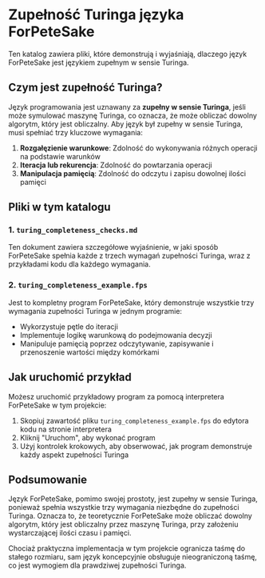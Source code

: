 # Zupełność Turinga języka ForPeteSake

Ten katalog zawiera pliki, które demonstrują i wyjaśniają, dlaczego język ForPeteSake jest językiem zupełnym w sensie Turinga.

## Czym jest zupełność Turinga?

Język programowania jest uznawany za **zupełny w sensie Turinga**, jeśli może symulować maszynę Turinga, co oznacza, że może obliczać dowolny algorytm, który jest obliczalny. Aby język był zupełny w sensie Turinga, musi spełniać trzy kluczowe wymagania:

1. **Rozgałęzienie warunkowe**: Zdolność do wykonywania różnych operacji na podstawie warunków
2. **Iteracja lub rekurencja**: Zdolność do powtarzania operacji
3. **Manipulacja pamięcią**: Zdolność do odczytu i zapisu dowolnej ilości pamięci

## Pliki w tym katalogu

### 1. `turing_completeness_checks.md`

Ten dokument zawiera szczegółowe wyjaśnienie, w jaki sposób ForPeteSake spełnia każde z trzech wymagań zupełności Turinga, wraz z przykładami kodu dla każdego wymagania.

### 2. `turing_completeness_example.fps`

Jest to kompletny program ForPeteSake, który demonstruje wszystkie trzy wymagania zupełności Turinga w jednym programie:
- Wykorzystuje pętle do iteracji
- Implementuje logikę warunkową do podejmowania decyzji
- Manipuluje pamięcią poprzez odczytywanie, zapisywanie i przenoszenie wartości między komórkami

## Jak uruchomić przykład

Możesz uruchomić przykładowy program za pomocą interpretera ForPeteSake w tym projekcie:

1. Skopiuj zawartość pliku `turing_completeness_example.fps` do edytora kodu na stronie interpretera
2. Kliknij "Uruchom", aby wykonać program
3. Użyj kontrolek krokowych, aby obserwować, jak program demonstruje każdy aspekt zupełności Turinga

## Podsumowanie

Język ForPeteSake, pomimo swojej prostoty, jest zupełny w sensie Turinga, ponieważ spełnia wszystkie trzy wymagania niezbędne do zupełności Turinga. Oznacza to, że teoretycznie ForPeteSake może obliczać dowolny algorytm, który jest obliczalny przez maszynę Turinga, przy założeniu wystarczającej ilości czasu i pamięci.

Chociaż praktyczna implementacja w tym projekcie ogranicza taśmę do stałego rozmiaru, sam język koncepcyjnie obsługuje nieograniczoną taśmę, co jest wymogiem dla prawdziwej zupełności Turinga.
